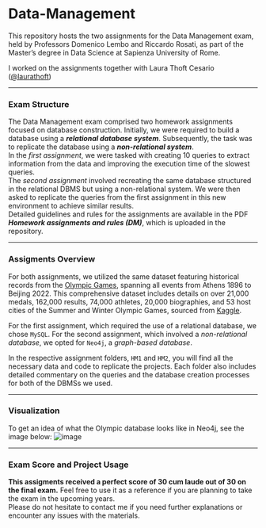 # Data-Management
This repository hosts the two assignments for the Data Management exam, held by Professors Domenico Lembo and Riccardo Rosati, as part of the Master’s degree in Data Science at Sapienza University of Rome.

I worked on the assignments together with Laura Thoft Cesario ([@laurathoft](https://github.com/laurathoft))

-------------------------------------------------------------------------------------------------------------------------------------

### **Exam Structure**

The Data Management exam comprised two homework assignments focused on database construction. Initially, we were required to build a database using a ***relational database system***. Subsequently, the task was to replicate the database using a ***non-relational system***.<br>
In the *first assignment*, we were tasked with creating 10 queries to extract information from the data and improving the execution time of the slowest queries.<br>
The *second assignment* involved recreating the same database structured in the relational DBMS but using a non-relational system. We were then asked to replicate the queries from the first assignment in this new environment to achieve similar results.<br>
Detailed guidelines and rules for the assignments are available in the PDF ***Homework assignments and rules (DM)***, which is uploaded in the repository.

-------------------------------------------------------------------------------------------------------------------------------------

### **Assigments Overview**

For both assignments, we utilized the same dataset featuring historical records from the [Olympic Games](https://www.kaggle.com/datasets/piterfm/olympic-games-medals-19862018), spanning all events from Athens 1896 to Beijing 2022. This comprehensive dataset includes details on over 21,000 medals, 162,000 results, 74,000 athletes, 20,000 biographies, and 53 host cities of the Summer and Winter Olympic Games, sourced from [Kaggle](https://www.kaggle.com/).

For the first assignment, which required the use of a relational database, we chose `MySQL`. For the second assignment, which involved a *non-relational database*, we opted for `Neo4j`, a *graph-based database*.

In the respective assignment folders, `HM1` and `HM2`, you will find all the necessary data and code to replicate the projects. Each folder also includes detailed commentary on the queries and the database creation processes for both of the DBMSs we used.

-------------------------------------------------------------------------------------------------------------------------------------

### **Visualization**
To get an idea of what the Olympic database looks like in Neo4j, see the image below:
![image](https://github.com/Livia020799/Data-Management/assets/146645775/39624f00-083c-4eeb-bd68-43e65ac03659)

-------------------------------------------------------------------------------------------------------------------------------------

### **Exam Score and Project Usage**

**This assigments received a perfect score of 30 cum laude out of 30 on the final exam.** Feel free to use it as a reference if you are planning to take the exam in the upcoming years.<br> 
Please do not hesitate to contact me if you need further explanations or encounter any issues with the materials.


 

